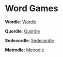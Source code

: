 # Word Games

**Wordle**: [Wordle](https://www.nytimes.com/games/wordle/index.html)

**Quordle**: [Quordle](https://www.quordle.com/#/)

**Sedecordle**: [Sedecordle](https://www.sedecordle.com/?mode=daily)

**Metrodle**: [Metrodle](https://metrodle.com/)
